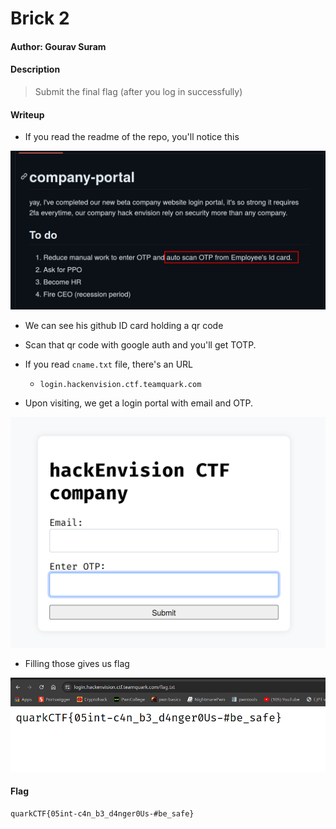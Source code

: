 # Brick 2

#### Author: Gourav Suram

#### Description

> Submit the final flag (after you log in successfully)


#### Writeup

- If you read the readme of the repo, you'll notice this

![Alt text](./imgs/image.png)

- We can see his github ID card holding a qr code
- Scan that qr code with google auth and you'll get TOTP.

- If you read `cname.txt` file, there's an URL
    - `login.hackenvision.ctf.teamquark.com`

- Upon visiting, we get a login portal with email and OTP.

![Alt text](./imgs/image-1.png)

- Filling those gives us flag


![Alt text](./imgs/image-2.png)


#### Flag

`quarkCTF{05int-c4n_b3_d4nger0Us-#be_safe}`